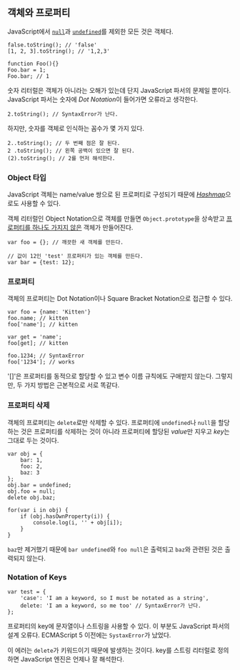 ## 객체와 프로퍼티

JavaScript에서 [`null`](#core.undefined)과 [`undefined`](#core.undefined)를 제외한 모든 것은 객체다.

    false.toString(); // 'false'
    [1, 2, 3].toString(); // '1,2,3'

    function Foo(){}
    Foo.bar = 1;
    Foo.bar; // 1

숫자 리터럴은 객체가 아니라는 오해가 있는데 단지 JavaScript 파서의 문제일 뿐이다. JavaScript 파서는 숫자에 *Dot Notation*이 들어가면 오류라고 생각한다.

    2.toString(); // SyntaxError가 난다.

하지만, 숫자를 객체로 인식하는 꼼수가 몇 가지 있다.

    2..toString(); // 두 번째 점은 잘 된다.
    2 .toString(); // 왼쪽 공백이 있으면 잘 된다.
    (2).toString(); // 2를 먼저 해석한다.

### Object 타입

JavaScript 객체는 name/value 쌍으로 된 프로퍼티로 구성되기 때문에 [*Hashmap*][1]으로도 사용할 수 있다. 

객체 리터럴인 Object Notation으로 객체를 만들면 `Object.prototype`을 상속받고 [프로퍼티를 하나도 가지지 않은](#object.hasownproperty) 객체가 만들어진다.

    var foo = {}; // 깨끗한 새 객체를 만든다.

    // 값이 12인 'test' 프로퍼티가 있는 객체를 만든다.
    var bar = {test: 12}; 

### 프로퍼티

객체의 프로퍼티는 Dot Notation이나 Square Bracket Notation으로 접근할 수 있다.

    var foo = {name: 'Kitten'}
    foo.name; // kitten
    foo['name']; // kitten

    var get = 'name';
    foo[get]; // kitten

    foo.1234; // SyntaxError
    foo['1234']; // works


'[]'은 프로퍼티를 동적으로 할당할 수 있고 변수 이름 규칙에도 구애받지 않는다. 그렇지만, 두 가지 방법은 근본적으로 서로 똑같다. 

### 프로퍼티 삭제

객체의 프로퍼티는 `delete`로만 삭제할 수 있다. 프로퍼티에 `undefined`나 `null`을 할당하는 것은 프로퍼티를 삭제하는 것이 아니라 프로퍼티에 할당된 *value*만 지우고 *key*는 그대로 두는 것이다.

    var obj = {
        bar: 1,
        foo: 2,
        baz: 3
    };
    obj.bar = undefined;
    obj.foo = null;
    delete obj.baz;

    for(var i in obj) {
        if (obj.hasOwnProperty(i)) {
            console.log(i, '' + obj[i]);
        }
    }


`baz`만 제거했기 때문에 `bar undefined`와 `foo null`은 출력되고 `baz`와 관련된 것은 출력되지 않는다.

### Notation of Keys

    var test = {
        'case': 'I am a keyword, so I must be notated as a string',
        delete: 'I am a keyword, so me too' // SyntaxError가 난다.
    };

프로퍼티의 key에 문자열이나 스트링을 사용할 수 있다. 이 부분도 JavaScript 파서의 설계 오류다. ECMAScript 5 이전에는 `SystaxError`가 났었다.

이 에러는 `delete`가 키워드이기 때문에 발생하는 것이다. key를 스트링 리터럴로 정의하면 JavaScript 엔진은 언제나 잘 해석한다.

[1]: http://en.wikipedia.org/wiki/Hashmap
